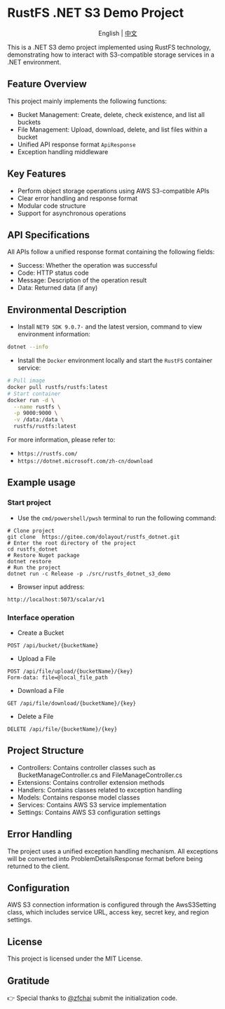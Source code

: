 

# RustFS .NET S3 Demo Project

<p align="center"> English |  <a href="https://github.com/rustfs/rustfs-dotnet-demo/blob/main/README-CN.md">中文</a> </p>
This is a .NET S3 demo project implemented using RustFS technology, demonstrating how to interact with S3-compatible storage services in a .NET environment.

## Feature Overview

This project mainly implements the following functions:
- Bucket Management: Create, delete, check existence, and list all buckets
- File Management: Upload, download, delete, and list files within a bucket
- Unified API response format `ApiResponse`
- Exception handling middleware

## Key Features

- Perform object storage operations using AWS S3-compatible APIs
- Clear error handling and response format
- Modular code structure
- Support for asynchronous operations

## API Specifications

All APIs follow a unified response format containing the following fields:
- Success: Whether the operation was successful
- Code: HTTP status code
- Message: Description of the operation result
- Data: Returned data (if any)


## Environmental Description

- Install `NET9 SDK 9.0.7·` and the latest version, command to view environment information:

```bash
dotnet --info
```

- Install the `Docker` environment locally and start the `RustFS` container service:

```bash
# Pull image
docker pull rustfs/rustfs:latest
# Start container
docker run -d \
  --name rustfs \
  -p 9000:9000 \
  -v /data:/data \
  rustfs/rustfs:latest
```

For more information, please refer to:

- `https://rustfs.com/`
- `https://dotnet.microsoft.com/zh-cn/download`

## Example usage

### Start project

- Use the ` cmd/powershell/pwsh ` terminal to run the following command:

```pwsh
# Clone project
git clone  https://gitee.com/dolayout/rustfs_dotnet.git
# Enter the root directory of the project
cd rustfs_dotnet
# Restore Nuget package
dotnet restore
# Run the project
dotnet run -c Release -p ./src/rustfs_dotnet_s3_demo
```

- Browser input address:

```bash
http://localhost:5073/scalar/v1
```

### Interface operation

- Create a Bucket

```http
POST /api/bucket/{bucketName}
```

- Upload a File

```http
POST /api/file/upload/{bucketName}/{key}
Form-data: file=@local_file_path
```

- Download a File

```http
GET /api/file/download/{bucketName}/{key}
```

- Delete a File

```http
DELETE /api/file/{bucketName}/{key}
```

## Project Structure

- Controllers: Contains controller classes such as BucketManageController.cs and FileManageController.cs
- Extensions: Contains controller extension methods
- Handlers: Contains classes related to exception handling
- Models: Contains response model classes
- Services: Contains AWS S3 service implementation
- Settings: Contains AWS S3 configuration settings

## Error Handling

The project uses a unified exception handling mechanism. All exceptions will be converted into ProblemDetailsResponse format before being returned to the client.

## Configuration

AWS S3 connection information is configured through the AwsS3Setting class, which includes service URL, access key, secret key, and region settings.

## License

This project is licensed under the MIT License.

## Gratitude

👉 Special thanks to <a href="https://github.com/zfchai">@zfchai</a> submit the initialization code.  

